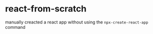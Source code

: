 # react-from-scratch
 manually creacted a react app without using the `npx-create-react-app` command
